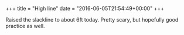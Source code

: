 +++
title = "High line"
date = "2016-06-05T21:54:49+00:00"
+++

Raised the slackline to about 6ft today. Pretty scary, but hopefully good practice as well.
			